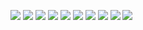 ![](https://raw.githubusercontent.com/LeroyK111/pictureBed/master/20241212213936.png)
![](https://raw.githubusercontent.com/LeroyK111/pictureBed/master/20241212214333.png)
![](https://raw.githubusercontent.com/LeroyK111/pictureBed/master/20241212214410.png)
![](https://raw.githubusercontent.com/LeroyK111/pictureBed/master/20241212214439.png)
![](https://raw.githubusercontent.com/LeroyK111/pictureBed/master/20241212214538.png)
![](https://raw.githubusercontent.com/LeroyK111/pictureBed/master/20241212214752.png)
![](https://raw.githubusercontent.com/LeroyK111/pictureBed/master/20241212214813.png)
![](https://raw.githubusercontent.com/LeroyK111/pictureBed/master/20241212214835.png)
![](https://raw.githubusercontent.com/LeroyK111/pictureBed/master/20241212214856.png)
![](https://raw.githubusercontent.com/LeroyK111/pictureBed/master/20241212214920.png)




















